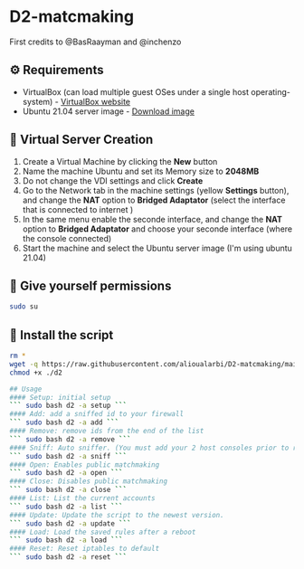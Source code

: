 # D2-matcmaking
First credits to @BasRaayman and @inchenzo

## ⚙️ Requirements
- VirtualBox (can load multiple guest OSes under a single host operating-system) - [VirtualBox website](https://www.virtualbox.org/)
- Ubuntu 21.04 server image - [Download image](https://ubuntu.com/download/desktop/thank-you/?version=21.04&architecture=amd64)

## 📁 Virtual Server Creation
1. Create a Virtual Machine by clicking the **New** button
1. Name the machine Ubuntu and set its Memory size to **2048MB**
1. Do not change the VDI settings and click **Create**
1. Go to the Network tab in the machine settings (yellow **Settings** button), and change the **NAT** option to **Bridged Adaptator** (select the interface that is connected to internet )
1. In the same menu enable the seconde interface, and change the **NAT** option to **Bridged Adaptator** and choose your seconde interface (where the console connected)
1. Start the machine and select the Ubuntu server image (I'm using ubuntu 21.04)

## 🔌 Give yourself permissions
```bash
sudo su
```

## 🤖 Install the script
```bash
rm *
wget -q https://raw.githubusercontent.com/alioualarbi/D2-matcmaking/main/d2 -O ./d2
chmod +x ./d2

## Usage
#### Setup: initial setup
``` sudo bash d2 -a setup ```
#### Add: add a sniffed id to your firewall
``` sudo bash d2 -a add ```
#### Remove: remove ids from the end of the list
``` sudo bash d2 -a remove ```
#### Sniff: Auto sniffer. (You must add your 2 host consoles prior to running this)
``` sudo bash d2 -a sniff ```
#### Open: Enables public matchmaking 
``` sudo bash d2 -a open ```
#### Close: Disables public matchmaking
``` sudo bash d2 -a close ```
#### List: List the current accounts
``` sudo bash d2 -a list ```
#### Update: Update the script to the newest version.
``` sudo bash d2 -a update ```
#### Load: Load the saved rules after a reboot
``` sudo bash d2 -a load ```
#### Reset: Reset iptables to default
``` sudo bash d2 -a reset ```
